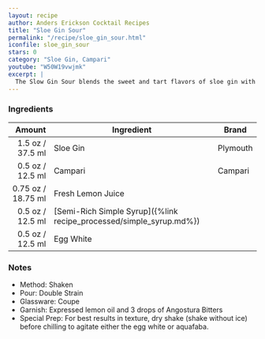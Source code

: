 ```yaml
---
layout: recipe
author: Anders Erickson Cocktail Recipes
title: "Sloe Gin Sour"
permalink: "/recipe/sloe_gin_sour.html"
iconfile: sloe_gin_sour
stars: 0
category: "Sloe Gin, Campari"
youtube: "W50W19vwjmk"
excerpt: |
  The Slow Gin Sour blends the sweet and tart flavors of sloe gin with the classic sour template.
---
```


### Ingredients

|  Amount | Ingredient                                                | Brand    |
| ------: | --------------------------------------------------------- | -------- |
|  1.5 oz / 37.5 ml | Sloe Gin                                                  | Plymouth |
|  0.5 oz / 12.5 ml | Campari                                                   | Campari  |
| 0.75 oz / 18.75 ml | Fresh Lemon Juice                                         |
|  0.5 oz / 12.5 ml | [Semi-Rich Simple Syrup]({%link recipe_processed/simple_syrup.md%}) |
|  0.5 oz / 12.5 ml | Egg White                                                 |

### Notes

- Method: Shaken
- Pour: Double Strain
- Glassware: Coupe
- Garnish: Expressed lemon oil and 3 drops of Angostura Bitters
- Special Prep: For best results in texture, dry shake (shake without ice) before chilling to agitate either the egg white or aquafaba.
